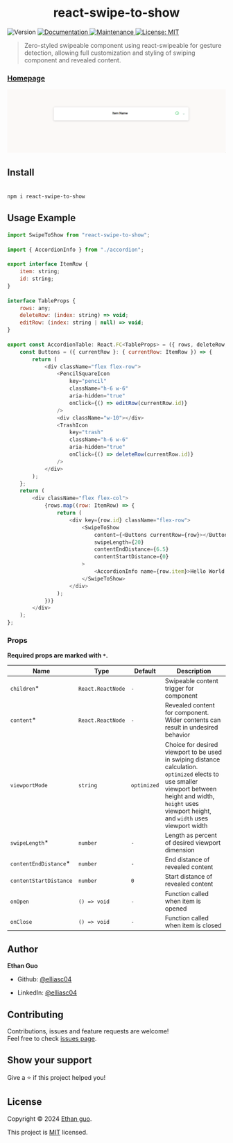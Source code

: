 
<h1  align="center">react-swipe-to-show</h1>

<p>

<img  alt="Version"  src="https://img.shields.io/badge/version-1.2.0-blue.svg?cacheSeconds=2592000"  />

<a  href="https://github.com/elliasc04/react-swipe-to-show#readme"  target="_blank">

<img  alt="Documentation"  src="https://img.shields.io/badge/documentation-yes-brightgreen.svg"  />

</a>

<a  href="https://github.com/elliasc04/react-swipe-to-show/graphs/commit-activity"  target="_blank">

<img  alt="Maintenance"  src="https://img.shields.io/badge/Maintained%3F-yes-green.svg"  />

</a>

<a  href="https://github.com/elliasc04/react-swipe-to-show/blob/main/LICENSE"  target="_blank">

<img  alt="License: MIT"  src="https://img.shields.io/badge/License-MIT-yellow.svg"  />

</a>

</p>

  

> Zero-styled swipeable component using react-swipeable for gesture detection, allowing full customization and styling of swiping component and revealed content.

  

### [Homepage](https://github.com/elliasc04/react-swipe-to-show)

![Demo-gif](example_gif.gif)
  

## Install

  

```sh

npm i react-swipe-to-show

```

  

## Usage Example

  

```js
import SwipeToShow from "react-swipe-to-show";

import { AccordionInfo } from "./accordion";

export interface ItemRow {
	item: string;
	id: string;
}

interface TableProps {
	rows: any;
	deleteRow: (index: string) => void;
	editRow: (index: string | null) => void;
}

export const AccordionTable: React.FC<TableProps> = ({ rows, deleteRow, editRow }) => {
	const Buttons = ({ currentRow }: { currentRow: ItemRow }) => {
		return (
			<div className="flex flex-row">
				<PencilSquareIcon
					key="pencil"
					className="h-6 w-6"
					aria-hidden="true"
					onClick={() => editRow(currentRow.id)}
				/>
				<div className="w-10"></div>
				<TrashIcon
					key="trash"
					className="h-6 w-6"
					aria-hidden="true"
					onClick={() => deleteRow(currentRow.id)}
				/>
			</div>
		);
	};
	return (
		<div className="flex flex-col">
			{rows.map((row: ItemRow) => {
				return (
					<div key={row.id} className="flex-row">
						<SwipeToShow
							content={<Buttons currentRow={row}></Buttons>}
							swipeLength={20}
							contentEndDistance={6.5}
							contentStartDistance={0}
						>
							<AccordionInfo name={row.item}>Hello World!</AccordionInfo>
						</SwipeToShow>
					</div>
				);
			})}
		</div>
	);
};

```

  

### Props

  
  

**Required props are marked with `*`.**

  

| Name | Type | Default | Description |
| ------------ | -------- | ------- | ---------------------------------------------------------------------------------- |
| `children`\* | `React.ReactNode` | `-` | Swipeable content trigger for component |
| `content`\* | `React.ReactNode` | `-` | Revealed content for component. Wider contents can result in undesired behavior |
| `viewportMode` | `string` | `optimized` | Choice for desired viewport to be used in swiping distance calculation. `optimized` elects to use smaller viewport between height and width, `height` uses viewport height, and `width` uses viewport width |
| `swipeLength`\* | `number` | `-` | Length as percent of desired viewport dimension |
| `contentEndDistance`\* | `number` | `-` | End distance of revealed content |
| `contentStartDistance` | `number` | `0` | Start distance of revealed content |
| `onOpen` | `() => void` | `-` | Function called when item is opened |
| `onClose` | `() => void` | `-` | Function called when item is closed |

  

## Author

  

**Ethan Guo**

  

* Github: [@elliasc04](https://github.com/elliasc04)

* LinkedIn: [@elliasc04](https://www.linkedin.com/in/ethanguo/)

  

## Contributing

  

Contributions, issues and feature requests are welcome!<br  />Feel free to check [issues page](https://github.com/elliasc04/react-swipe-to-show/issues).
  

## Show your support



Give a ⭐️ if this project helped you!

  

## License

  

Copyright © 2024 [Ethan guo](https://github.com/elliasc04).<br  />

This project is [MIT](https://github.com/elliasc04/react-swipe-to-show/blob/main/LICENSE) licensed.